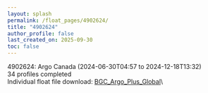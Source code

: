 ```yaml
---
layout: splash
permalink: /float_pages/4902624/
title: "4902624"
author_profile: false
last_created_on: 2025-09-30
toc: false
---
```

 
4902624: Argo Canada (2024-06-30T04:57 to 2024-12-18T13:32)\
34 profiles completed\
Individual float file download: [BGC_Argo_Plus_Global](https://ftp.soest.hawaii.edu/bgc_argo_plus/Individual_Floats/outliers_removed/4902624_Sprof_processed.nc)\
